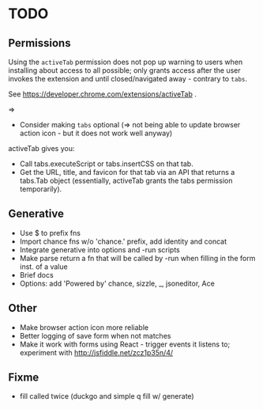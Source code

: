 # TODO

## Permissions

Using the `activeTab` permission does not pop up warning to users when installing about access to all possible; only grants access after the user invokes the extension and until closed/navigated away - contrary to `tabs`.

See https://developer.chrome.com/extensions/activeTab .

=>

* Consider making `tabs` optional (=> not being able to update browser action icon - but it does not work well anyway)

activeTab gives you:

* Call tabs.executeScript or tabs.insertCSS on that tab.
* Get the URL, title, and favicon for that tab via an API that returns a tabs.Tab object (essentially, activeTab grants the tabs permission temporarily).

## Generative

* Use $ to prefix fns
* Import chance fns w/o 'chance.' prefix, add identity and concat
* Integrate generative into options and -run scripts
* Make parse return a fn that will be called by -run when filling in the form inst. of a value
* Brief docs
* Options: add 'Powered by' chance, sizzle, _, jsoneditor, Ace

## Other

* Make browser action icon more reliable
* Better logging of save form when not matches
* Make it work with forms using React - trigger events it listens to; experiment with http://jsfiddle.net/zcz1p35n/4/ 

## Fixme

* fill called twice (duckgo and simple q fill w/ generate)
